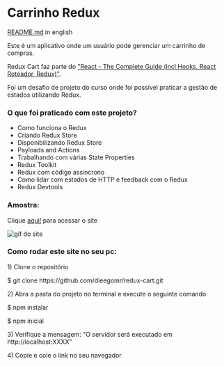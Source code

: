 <h1>Carrinho Redux</h1>

<p><a href="https://github.com/dieegomr/redux-cart/blob/main/README.md">README.md</a> in english</p>
<p>
Este é um aplicativo onde um usuário pode gerenciar um carrinho de compras.</p>
<p>Redux Cart faz parte do <a href="https://www.udemy.com/course/react-the-complete-guide-incl-redux/">"React - The Complete Guide (incl Hooks, React Roteador, Redux)"</a>.</p>
<p>Foi um desafio de projeto do curso onde foi possível praticar a gestão de estados utilizando Redux.
</p>

<h3>O que foi praticado com este projeto?</h3>
<ul>
<li>Como funciona o Redux</li>
<li>Criando Redux Store</li>
<li>Disponibilizando Redux Store</li>
<li>Payloads and Actions</li>
<li>Trabalhando com várias State Properties</li>
<li>Redux Toolkit</li>
<li>Redux com código assíncrono</li>
<li>Como lidar com estados de HTTP e feedback com o Redux</li>
<li>Redux Devtools</li>
</ul>

<h3>Amostra:</h3>
<p>Clique <a href="" target="_blank">aqui!</a> para acessar o site</p>
<img src="" alt="gif do site" largura="800" altura="500">

<h3>Como rodar este site no seu pc:</h3>

<p> 1) Clone o repositório </p>
<p> $ git clone https://github.com/dieegomr/redux-cart.git</p>
<p> 2) Abra a pasta do projeto no terminal e execute o seguinte comando</p>
<p> $ npm instalar</p>
<p> $ npm inicial</p>
<p> 3) Verifique a mensagem: "O servidor será executado em http://localhost:XXXX"</p>
<p> 4) Copie e cole o link no seu navegador</p>
